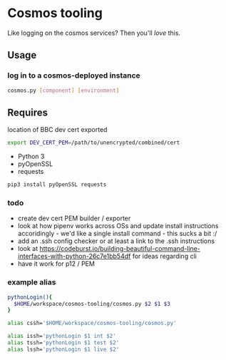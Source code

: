 # Cosmos tooling

Like logging on the cosmos services? Then you'll *love* this.

## Usage

### log in to a cosmos-deployed instance

```bash
cosmos.py [component] [environment]
```

## Requires

location of BBC dev cert exported

```bash
export DEV_CERT_PEM=/path/to/unencrypted/combined/cert
```

* Python 3
* pyOpenSSL
* requests

```bash
pip3 install pyOpenSSL requests
```

### todo

* create dev cert PEM builder / exporter
* look at how pipenv works across OSs and update install instructions accoridingly - we'd like a single install command - this sucks a bit :/
* add an .ssh config checker or at least a link to the .ssh instructions
* look at https://codeburst.io/building-beautiful-command-line-interfaces-with-python-26c7e1bb54df for ideas regarding cli
* have it work for p12 / PEM

### example alias

```bash
pythonLogin(){
  $HOME/workspace/cosmos-tooling/cosmos.py $2 $1 $3
}

alias cssh='$HOME/workspace/cosmos-tooling/cosmos.py'

alias issh='pythonLogin $1 int $2'
alias tssh='pythonLogin $1 test $2'
alias lssh='pythonLogin $1 live $2'
```
